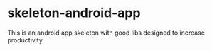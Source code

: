 skeleton-android-app
====================

This is an android app skeleton with good libs designed to increase productivity
